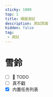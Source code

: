 ```yaml
---
sticky: 1000
top: 1
title: 標題測試
description: 測試頁面
hidden: false
tag:
 - 測試
---
```

# 雪鈴

* [ ] 🥔 TODO
* [ ] 真不戳
* [x] 内置任务列表
